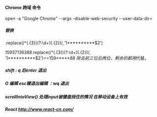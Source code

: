 #### Chrome 跨域 命令

open -a "Google Chrome" --args -disable-web-security --user-data-dir=


##### 替换
.replace(/^(.{3})(?:\d+)(.{2})$/,'$1**********$2')

15937136388.replace(/^(.{3})(?:\d+)(.{2})$/,'$1**********$2')==159******88
除去前三位后两位，剩余的都用*代替。



#####  shift : q         后enter 退出

#####   O 编辑   esc键退出编辑    ：wq 退出



##### scrollIntoView() 处理input被键盘挡住的情况   在移动设备上有效

##### React     http://www.react-cn.com/
